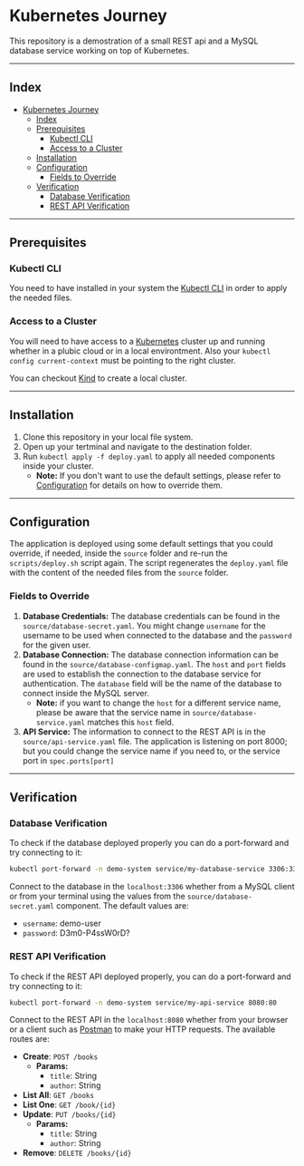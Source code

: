 # Kubernetes Journey

This repository is a demostration of a small REST api and a MySQL database service working on top of Kubernetes.

---
## Index
- [Kubernetes Journey](#kubernetes-journey)
  - [Index](#index)
  - [Prerequisites](#prerequisites)
    - [Kubectl CLI](#kubectl-cli)
    - [Access to a Cluster](#access-to-a-cluster)
  - [Installation](#installation)
  - [Configuration](#configuration)
    - [Fields to Override](#fields-to-override)
  - [Verification](#verification)
    - [Database Verification](#database-verification)
    - [REST API Verification](#rest-api-verification)

---
## Prerequisites

### Kubectl CLI
You need to have installed in your system the [Kubectl CLI](https://kubernetes.io/docs/tasks/tools/#kubectl) in order to apply the needed files. 

### Access to a Cluster
You will need to have access to a [Kubernetes](https://kubernetes.io/) cluster up and running whether in a plubic cloud or in a local environtment. Also your `kubectl config current-context` must be pointing to the right cluster.

You can checkout [Kind](https://kubernetes.io/docs/tasks/tools/#kind) to create a local cluster.

---
## Installation

1. Clone this repository in your local file system.
2. Open up your tertminal and navigate to the destination folder.
3. Run `kubectl apply -f deploy.yaml` to apply all needed components inside your cluster.
   * **Note:** If you don't want to use the default settings, please refer to [Configuration](#configuration) for details on how to override them. 

---
## Configuration

The application is deployed using some default settings that you could override, if needed, inside the `source` folder and re-run the `scripts/deploy.sh` script again. The script regenerates the `deploy.yaml` file with the content of the needed files from the `source` folder.

### Fields to Override
1. **Database Credentials:** The database credentials can be found in the `source/database-secret.yaml`. You might change `username` for the username to be used when connected to the database and the `password` for the given user.
2. **Database Connection:** The database connection information can be found in the `source/database-configmap.yaml`. The `host` and `port` fields are used to establish the connection to the database service for authentication. The `database` field will be the name of the database to connect inside the MySQL server.
   * **Note:** if you want to change the `host` for a different service name, please be aware that the service name in `source/database-service.yaml` matches this `host` field.
3. **API Service:** The information to connect to the REST API is in the `source/api-service.yaml` file. The application is listening on port 8000; but you could change the service name if you need to, or the service port in `spec.ports[port]`

---
## Verification

### Database Verification
To check if the database deployed properly you can do a port-forward and try connecting to it: 

```bash
kubectl port-forward -n demo-system service/my-database-service 3306:3306
```

Connect to the database in the `localhost:3306` whether from a MySQL client or from your terminal using the values from the `source/database-secret.yaml` component. The default values are:
* `username`: demo-user
* `password`: D3m0-P4ssW0rD?

### REST API Verification
To check if the REST API deployed properly, you can do a port-forward and try connecting to it: 

```bash
kubectl port-forward -n demo-system service/my-api-service 8080:80
```

Connect to the REST API in the `localhost:8080` whether from your browser or a client such as [Postman](https://www.postman.com/) to make your HTTP requests.
The available routes are:

* **Create**: `POST /books`
  * **Params:**
    * `title`: String
    * `author`: String
* **List All**: `GET /books`
* **List One**: `GET /book/{id}`
* **Update**: `PUT /books/{id}`
  * **Params:**
    * `title`: String
    * `author`: String
* **Remove**: `DELETE /books/{id}`